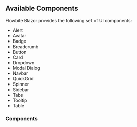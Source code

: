 
<doc title="UI Components" description="Blazor UI Components">

## Available Components

Flowbite Blazor provides the following set of UI components:
- Alert
- Avatar
- Badge
- Breadcrumb
- Button
- Card
- Dropdown
- Modal Dialog
- Navbar
- QuickGrid
- Spinner
- Sidebar
- Tabs
- Tooltip
- Table


### Components